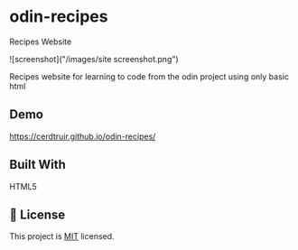 # odin-recipes

Recipes Website

![screenshot]("/images/site screenshot.png")

Recipes website for learning to code from the odin project using only basic html

## Demo

https://cerdtruir.github.io/odin-recipes/

## Built With

HTML5

## 📝 License

This project is [MIT](./MIT.md) licensed.
